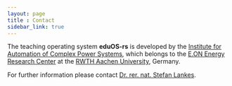 ```yaml
---
layout: page
title : Contact
sidebar_link: true
---
```


The teaching operating system **eduOS-rs** is developed by the [Institute for Automation of Complex Power Systems](http://www.acs.eonerc.rwth-aachen.de/), which belongs to the [E.ON Energy Research Center](http://www.eonerc.rwth-aachen.de/) at the [RWTH Aachen University](http://www.rwth-aachen.de/), Germany.

For further information please contact [Dr. rer. nat. Stefan Lankes](http://www.lankes.org).
